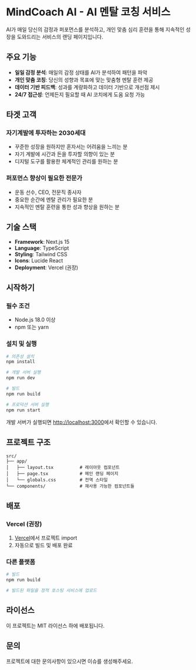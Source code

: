 # MindCoach AI - AI 멘탈 코칭 서비스

AI가 매일 당신의 감정과 퍼포먼스를 분석하고, 개인 맞춤 심리 훈련을 통해 지속적인 성장을 도와드리는 서비스의 랜딩 페이지입니다.

## 주요 기능

- **일일 감정 분석**: 매일의 감정 상태를 AI가 분석하여 패턴을 파악
- **개인 맞춤 코칭**: 당신의 성향과 목표에 맞는 맞춤형 멘탈 훈련 제공
- **데이터 기반 피드백**: 성과를 계량화하고 데이터 기반으로 개선점 제시
- **24/7 접근성**: 언제든지 필요할 때 AI 코치에게 도움 요청 가능

## 타겟 고객

### 자기계발에 투자하는 2030세대
- 꾸준한 성장을 원하지만 혼자서는 어려움을 느끼는 분
- 자기 계발에 시간과 돈을 투자할 의향이 있는 분
- 디지털 도구를 활용한 체계적인 관리를 원하는 분

### 퍼포먼스 향상이 필요한 전문가
- 운동 선수, CEO, 전문직 종사자
- 중요한 순간에 멘탈 관리가 필요한 분
- 지속적인 멘탈 훈련을 통한 성과 향상을 원하는 분

## 기술 스택

- **Framework**: Next.js 15
- **Language**: TypeScript
- **Styling**: Tailwind CSS
- **Icons**: Lucide React
- **Deployment**: Vercel (권장)

## 시작하기

### 필수 조건

- Node.js 18.0 이상
- npm 또는 yarn

### 설치 및 실행

```bash
# 의존성 설치
npm install

# 개발 서버 실행
npm run dev

# 빌드
npm run build

# 프로덕션 서버 실행
npm run start
```

개발 서버가 실행되면 [http://localhost:3000](http://localhost:3000)에서 확인할 수 있습니다.

## 프로젝트 구조

```
src/
├── app/
│   ├── layout.tsx          # 레이아웃 컴포넌트
│   ├── page.tsx            # 메인 랜딩 페이지
│   └── globals.css         # 전역 스타일
└── components/             # 재사용 가능한 컴포넌트들
```

## 배포

### Vercel (권장)

1. [Vercel](https://vercel.com/new)에서 프로젝트 import
2. 자동으로 빌드 및 배포 완료

### 다른 플랫폼

```bash
# 빌드
npm run build

# 빌드된 파일을 정적 호스팅 서비스에 업로드
```

## 라이선스

이 프로젝트는 MIT 라이선스 하에 배포됩니다.

## 문의

프로젝트에 대한 문의사항이 있으시면 이슈를 생성해주세요.
